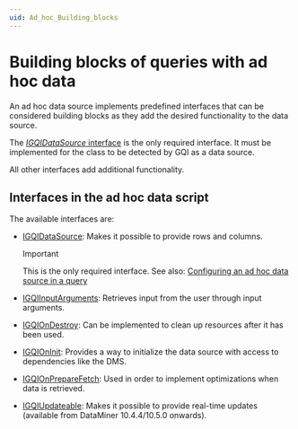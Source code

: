 ```yaml
---
uid: Ad_hoc_Building_blocks
---
```


# Building blocks of queries with ad hoc data

An ad hoc data source implements predefined interfaces that can be considered building blocks as they add the desired functionality to the data source.

The [*IGQIDataSource* interface](xref:GQI_IGQIDataSource) is the only required interface. It must be implemented for the class to be detected by GQI as a data source.

All other interfaces add additional functionality.

## Interfaces in the ad hoc data script

The available interfaces are:

- [IGQIDataSource](xref:GQI_IGQIDataSource): Makes it possible to provide rows and columns.

  > [!IMPORTANT]
  > This is the only required interface. See also: [Configuring an ad hoc data source in a query](xref:Configuring_an_ad_hoc_data_source_in_a_query)

- [IGQIInputArguments](xref:GQI_IGQIInputArguments): Retrieves input from the user through input arguments.

- [IGQIOnDestroy](xref:GQI_IGQIOnDestroy): Can be implemented to clean up resources after it has been used.

- [IGQIOnInit](xref:GQI_IGQIOnInit): Provides a way to initialize the data source with access to dependencies like the DMS.

- [IGQIOnPrepareFetch](xref:GQI_IGQIOnPrepareFetch): Used in order to implement optimizations when data is retrieved.

- [IGQIUpdateable](xref:GQI_IGQIUpdateable): Makes it possible to provide real-time updates (available from DataMiner 10.4.4/10.5.0 onwards<!-- RN 38643 -->).

